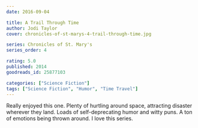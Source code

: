 ```yaml
---
date: 2016-09-04

title: A Trail Through Time
author: Jodi Taylor
cover: chronicles-of-st-marys-4-trail-through-time.jpg

series: Chronicles of St. Mary's
series_order: 4

rating: 5.0
published: 2014
goodreads_id: 25877103

categories: ["Science Fiction"]
tags: ["Science Fiction", "Humor", "Time Travel"]
---
```


Really enjoyed this one. Plenty of hurtling around space, attracting disaster wherever they land. Loads of self-deprecating humor and witty puns. A ton of emotions being thrown around. I love this series.
